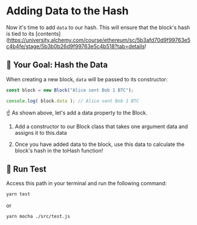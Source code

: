# Adding Data to the Hash

Now it's time to add `data` to our hash. This will ensure that the block's hash is tied to its [contents](https://university.alchemy.com/course/ethereum/sc/5b3afd70d9f99763e5c4b4fe/stage/5b3b0b26d9f99763e5c4b518?tab=details!

## 🏁 Your Goal: Hash the Data

When creating a new block, `data` will be passed to its constructor:

```js
const block = new Block("Alice sent Bob 1 BTC");

console.log( block.data ); // Alice sent Bob 1 BTC
```
☝️ As shown above, let's add a data property to the Block.

1. Add a constructor to our Block class that takes one argument data and assigns it to this.data

2. Once you have added data to the block, use this data to calculate the block's hash in the toHash function!

## 🧪 Run Test

Access this path in your terminal and run the following command:

```bash
yarn test
```

or 

```bash
yarn mocha ./src/test.js
```